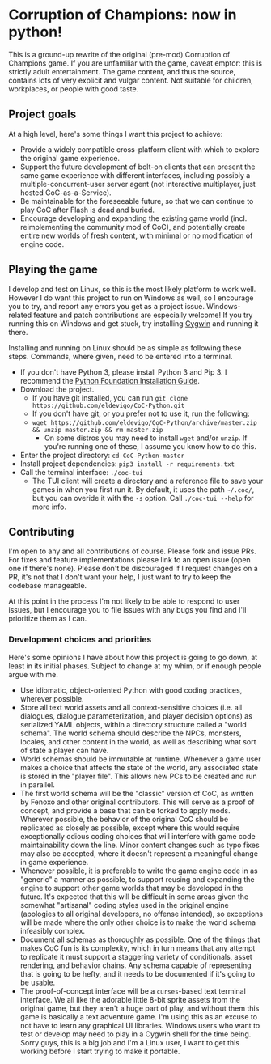 # Corruption of Champions: now in python!

This is a ground-up rewrite of the original (pre-mod) Corruption of Champions game. If you are unfamiliar with the game, caveat emptor: this is strictly adult entertainment. The game content, and thus the source, contains lots of very explicit and vulgar content. Not suitable for children, workplaces, or people with good taste.


## Project goals

At a high level, here's some things I want this project to achieve:
- Provide a widely compatible cross-platform client with which to explore the original game experience.
- Support the future development of bolt-on clients that can present the same game experience with different interfaces, including possibly a multiple-concurrent-user server agent (not interactive multiplayer, just hosted CoC-as-a-Service).
- Be maintainable for the foreseeable future, so that we can continue to play CoC after Flash is dead and buried.
- Encourage developing and expanding the existing game world (incl. reimplementing the community mod of CoC), and potentially create entire new worlds of fresh content, with minimal or no modification of engine code.


## Playing the game

I develop and test on Linux, so this is the most likely platform to work well. However I do want this project to run on Windows as well, so I encourage you to try, and report any errors you get as a project issue. Windows-related feature and patch contributions are especially welcome! If you try running this on Windows and get stuck, try installing [Cygwin](https://www.cygwin.com/) and running it there.

Installing and running on Linux should be as simple as following these steps. Commands, where given, need to be entered into a terminal.
- If you don't have Python 3, please install Python 3 and Pip 3. I recommend the [Python Foundation Installation Guide](https://packaging.python.org/guides/installing-using-linux-tools/).
- Download the project.
  - If you have git installed, you can run `git clone https://github.com/eldevigo/CoC-Python.git`
  - If you don't have git, or you prefer not to use it, run the following:
  - `wget https://github.com/eldevigo/CoC-Python/archive/master.zip && unzip master.zip && rm master.zip`
    - On some distros you may need to install `wget` and/or `unzip`. If you're running one of these, I assume you know how to do this.
- Enter the project directory: `cd CoC-Python-master`
- Install project dependencies: `pip3 install -r requirements.txt`
- Call the terminal interface: `./coc-tui`
  - The TUI client will create a directory and a reference file to save your games in when you first run it. By default, it uses the path `~/.coc/`, but you can overide it with the `-s` option. Call `./coc-tui --help` for more info.


## Contributing

I'm open to any and all contributions of course. Please fork and issue PRs. For fixes and feature implementations please link to an open issue (open one if there's none). Please don't be discouraged if I request changes on a PR, it's not that I don't want your help, I just want to try to keep the codebase manageable.

At this point in the process I'm not likely to be able to respond to user issues, but I encourage you to file issues with any bugs you find and I'll prioritize them as I can.


### Development choices and priorities

Here's some opinions I have about how this project is going to go down, at least in its initial phases. Subject to change at my whim, or if enough people argue with me.

- Use idiomatic, object-oriented Python with good coding practices, wherever possible.
- Store all text world assets and all context-sensitive choices (i.e. all dialogues, dialogue parameterization, and player decision options) as serialized YAML objects, within a directory structure called a "world schema". The world schema should describe the NPCs, monsters, locales, and other content in the world, as well as describing what sort of state a player can have.
- World schemas should be immutable at runtime. Whenever a game user makes a choice that affects the state of the world, any associated state is stored in the "player file". This allows new PCs to be created and run in parallel.
- The first world schema will be the "classic" version of CoC, as written by Fenoxo and other original contributors. This will serve as a proof of concept, and provide a base that can be forked to apply mods. Wherever possible, the behavior of the original CoC should be replicated as closely as possible, except where this would require exceptionally odious coding choices that will interfere with game code maintainability down the line. Minor content changes such as typo fixes may also be accepted, where it doesn't represent a meaningful change in game experience.
- Whenever possible, it is preferable to write the game engine code in as "generic" a manner as possible, to support reusing and expanding the engine to support other game worlds that may be developed in the future. It's expected that this will be difficult in some areas given the somewhat "artisanal" coding styles used in the original engine (apologies to all original developers, no offense intended), so exceptions will be made where the only other choice is to make the world schema infeasibly complex.
- Document all schemas as thoroughly as possible. One of the things that makes CoC fun is its complexity, which in turn means that any attempt to replicate it must support a staggering variety of conditionals, asset rendering, and behavior chains. Any schema capable of representing that is going to be hefty, and it needs to be documented if it's going to be usable.
- The proof-of-concept interface will be a `curses`-based text terminal interface. We all like the adorable little 8-bit sprite assets from the original game, but they aren't a huge part of play, and without them this game is basically a text adventure game. I'm using this as an excuse to not have to learn any graphical UI libraries. Windows users who want to test or develop may need to play in a Cygwin shell for the time being. Sorry guys, this is a big job and I'm a Linux user, I want to get this working before I start trying to make it portable.
